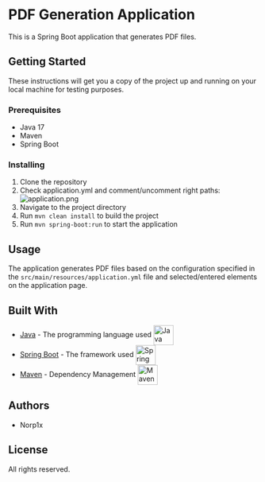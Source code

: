 # PDF Generation Application

This is a Spring Boot application that generates PDF files.

## Getting Started

These instructions will get you a copy of the project up and running on your local machine for testing purposes.

### Prerequisites

- Java 17
- Maven
- Spring Boot

### Installing

1. Clone the repository
2. Check application.yml and comment/uncomment right paths:
![application.png](application.png)
3. Navigate to the project directory
4. Run `mvn clean install` to build the project
5. Run `mvn spring-boot:run` to start the application

## Usage

The application generates PDF files based on the configuration specified in the `src/main/resources/application.yml` file and selected/entered elements on the application page.

## Built With

- [Java](https://www.java.com) - The programming language used <img width="40" align="center" src="https://user-images.githubusercontent.com/25181517/117201156-9a724800-adec-11eb-9a9d-3cd0f67da4bc.png" alt="Java" title="Java"/>
- [Spring Boot](https://spring.io/projects/spring-boot) - The framework used <img width="40" align="center" src="https://user-images.githubusercontent.com/25181517/183891303-41f257f8-6b3d-487c-aa56-c497b880d0fb.png" alt="Spring Boot" title="Spring Boot"/>
- [Maven](https://maven.apache.org/) - Dependency Management <img width="40" align="center" src="https://user-images.githubusercontent.com/25181517/117207242-07d5a700-adf4-11eb-975e-be04e62b984b.png" alt="Maven" title="Maven"/>

## Authors

- Norp1x

## License

All rights reserved.
